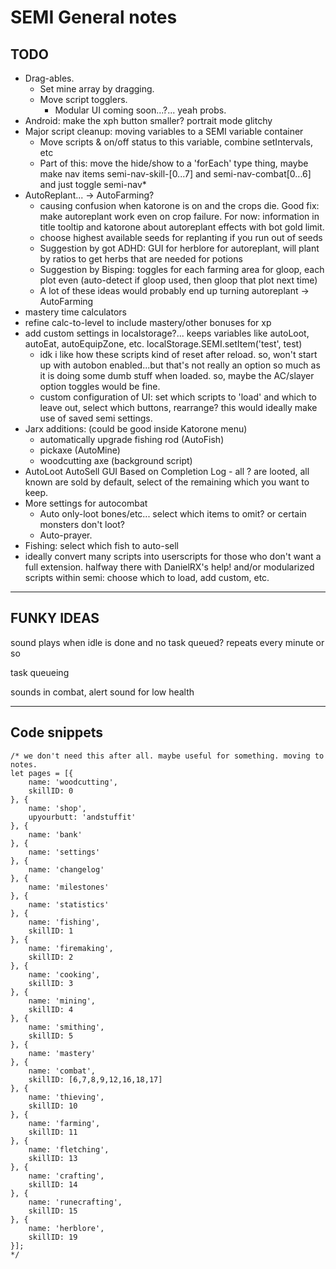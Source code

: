 # SEMI General notes

## TODO

* Drag-ables.
    * Set mine array by dragging.
    * Move script togglers.
        * Modular UI coming soon...?... yeah probs.
* Android: make the xph button smaller? portrait mode glitchy
* Major script cleanup: moving variables to a SEMI variable container
    * Move scripts & on/off status to this variable, combine setIntervals, etc
    * Part of this: move the hide/show to a 'forEach' type thing, maybe make nav items semi-nav-skill-[0...7] and semi-nav-combat[0...6] and just toggle semi-nav*
* AutoReplant... -> AutoFarming?
    * causing confusion when katorone is on and the crops die. Good fix: make autoreplant work even on crop failure. For now: information in title tooltip and katorone about autoreplant effects with bot gold limit.
    * choose highest available seeds for replanting if you run out of seeds
    * Suggestion by got ADHD: GUI for herblore for autoreplant, will plant by ratios to get herbs that are needed for potions
    * Suggestion by Bisping: toggles for each farming area for gloop, each plot even (auto-detect if gloop used, then gloop that plot next time)
    * A lot of these ideas would probably end up turning autoreplant -> AutoFarming
* mastery time calculators
* refine calc-to-level to include mastery/other bonuses for xp
* add custom settings in localstorage?... keeps variables like autoLoot, autoEat, autoEquipZone, etc.
    localStorage.SEMI.setItem('test', test)
    * idk i like how these scripts kind of reset after reload. so, won't start up with autobon enabled...but that's not really an option so much as it is doing some dumb stuff when loaded. so, maybe the AC/slayer option toggles would be fine.
    * custom configuration of UI: set which scripts to 'load' and which to leave out, select which buttons, rearrange? this would ideally make use of saved semi settings.
* Jarx additions: (could be good inside Katorone menu)
    * automatically upgrade fishing rod (AutoFish)
    * pickaxe (AutoMine)
    * woodcutting axe (background script)
* AutoLoot AutoSell GUI Based on Completion Log - all ? are looted, all known are sold by default, select of the remaining which you want to keep.
* More settings for autocombat
    * Auto only-loot bones/etc... select which items to omit? or certain monsters don't loot?
    * Auto-prayer.
* Fishing: select which fish to auto-sell
* ideally convert many scripts into userscripts for those who don't want a full extension. halfway there with DanielRX's help!
    and/or modularized scripts within semi: choose which to load, add custom, etc.

-----

## FUNKY IDEAS

sound plays when idle is done and no task queued? repeats every minute or so

task queueing

sounds in combat, alert sound for low health

-----

## Code snippets

    /* we don't need this after all. maybe useful for something. moving to notes.
    let pages = [{
        name: 'woodcutting',
        skillID: 0
    }, {
        name: 'shop',
        upyourbutt: 'andstuffit'
    }, {
        name: 'bank'
    }, {
        name: 'settings'
    }, {
        name: 'changelog'
    }, {
        name: 'milestones'
    }, {
        name: 'statistics'
    }, {
        name: 'fishing',
        skillID: 1
    }, {
        name: 'firemaking',
        skillID: 2
    }, {
        name: 'cooking',
        skillID: 3
    }, {
        name: 'mining',
        skillID: 4
    }, {
        name: 'smithing',
        skillID: 5
    }, {
        name: 'mastery'
    }, {
        name: 'combat',
        skillID: [6,7,8,9,12,16,18,17]
    }, {
        name: 'thieving',
        skillID: 10
    }, {
        name: 'farming',
        skillID: 11
    }, {
        name: 'fletching',
        skillID: 13
    }, {
        name: 'crafting',
        skillID: 14
    }, {
        name: 'runecrafting',
        skillID: 15
    }, {
        name: 'herblore',
        skillID: 19
    }];
    */
